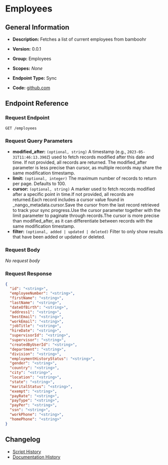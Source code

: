<!-- BEGIN GENERATED CONTENT -->
# Employees

## General Information

- **Description:** Fetches a list of current employees from bamboohr

- **Version:** 0.0.1
- **Group:** Employees
- **Scopes:** _None_
- **Endpoint Type:** Sync
- **Code:** [github.com](https://github.com/NangoHQ/integration-templates/tree/main/integrations/bamboohr-basic/syncs/employees.ts)


## Endpoint Reference

### Request Endpoint

`GET /employees`

### Request Query Parameters

- **modified_after:** `(optional, string)` A timestamp (e.g., `2023-05-31T11:46:13.390Z`) used to fetch records modified after this date and time. If not provided, all records are returned. The modified_after parameter is less precise than cursor, as multiple records may share the same modification timestamp.
- **limit:** `(optional, integer)` The maximum number of records to return per page. Defaults to 100.
- **cursor:** `(optional, string)` A marker used to fetch records modified after a specific point in time.If not provided, all records are returned.Each record includes a cursor value found in _nango_metadata.cursor.Save the cursor from the last record retrieved to track your sync progress.Use the cursor parameter together with the limit parameter to paginate through records.The cursor is more precise than modified_after, as it can differentiate between records with the same modification timestamp.
- **filter:** `(optional, added | updated | deleted)` Filter to only show results that have been added or updated or deleted.

### Request Body

_No request body_

### Request Response

```json
{
  "id": "<string>",
  "employeeNumber": "<string>",
  "firstName": "<string>",
  "lastName": "<string>",
  "dateOfBirth": "<string>",
  "address1": "<string>",
  "bestEmail": "<string>",
  "workEmail": "<string>",
  "jobTitle": "<string>",
  "hireDate": "<string>",
  "supervisorId": "<string>",
  "supervisor": "<string>",
  "createdByUserId": "<string>",
  "department": "<string>",
  "division": "<string>",
  "employmentHistoryStatus": "<string>",
  "gender": "<string>",
  "country": "<string>",
  "city": "<string>",
  "location": "<string>",
  "state": "<string>",
  "maritalStatus": "<string>",
  "exempt": "<string>",
  "payRate": "<string>",
  "payType": "<string>",
  "payPer": "<string>",
  "ssn": "<string>",
  "workPhone": "<string>",
  "homePhone": "<string>"
}
```

## Changelog

- [Script History](https://github.com/NangoHQ/integration-templates/commits/main/integrations/bamboohr-basic/syncs/employees.ts)
- [Documentation History](https://github.com/NangoHQ/integration-templates/commits/main/integrations/bamboohr-basic/syncs/employees.md)

<!-- END  GENERATED CONTENT -->

